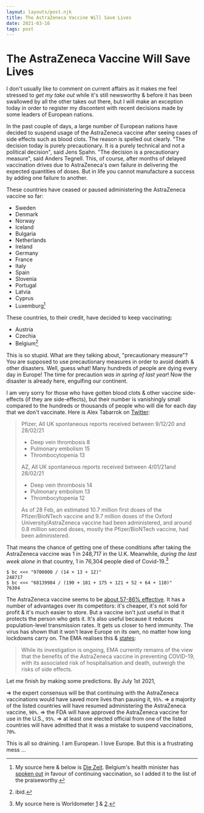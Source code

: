 ```yaml
---
layout: layouts/post.njk
title: The AstraZeneca Vaccine Will Save Lives
date: 2021-03-16
tags: post
---
```


# The AstraZeneca Vaccine Will Save Lives

I don't usually like to comment on current affairs as it makes me feel stressed to _get my take out_ while it's still newsworthy & before it has been swallowed by all the other takes out there, but I will make an exception today in order to register my discontent with recent decisions made by some leaders of European nations.

In the past couple of days, a large number of European nations have decided to suspend usage of the AstraZeneca vaccine after seeing cases of side effects such as blood clots. The reason is spelled out clearly. "The decision today is purely precautionary. It is a purely technical and not a political decision", said Jens Spahn. "The decision is a precautionary measure", said Anders Tegnell. This, of course, after months of delayed vaccination drives due to AstraZeneca's own failure in delivering the expected quantities of doses. But in life you cannot manufacture a success by adding one failure to another.

These countries have ceased or paused administering the AstraZeneca vaccine so far:

- Sweden
- Denmark
- Norway
- Iceland
- Bulgaria
- Netherlands
- Ireland
- Germany
- France
- Italy
- Spain
- Slovenia
- Portugal
- Latvia
- Cyprus
- Luxemburg[^1]

These countries, to their credit, have decided to keep vaccinating:

- Austria
- Czechia
- Belgium[^2]

This is so stupid. What are they talking about, "precautionary measure"? You are supposed to use precautionary measures in order to avoid death & other disasters. Well, guess what! Many hundreds of people are dying every day in Europe! The time for precaution _was in spring of last year_! Now the disaster is already here, engulfing our continent.

I am very sorry for those who have gotten blood clots & other vaccine side-effects (if they are side-effects), but their number is vanishingly small compared to the hundreds or thousands of people who will die for each day that we don't vaccinate. Here is Alex Tabarrok on [Twitter](https://twitter.com/ATabarrok/status/1371506507062276098):

> Pfizer, All UK spontaneous reports received between 9/12/20 and 28/02/21
>
> - Deep vein thrombosis 8
> - Pulmonary embolism 15
> - Thrombocytopenia 13
>
> AZ, All UK spontaneous reports received between 4/01/21and 28/02/21
>
> - Deep vein thrombosis 14
> - Pulmonary embolism 13
> - Thrombocytopenia 12
>
> As of 28 Feb, an estimated 10.7 million first doses of the Pfizer/BioNTech vaccine and 9.7 million doses of the Oxford University/AstraZeneca vaccine had been administered, and around 0.8 million second doses, mostly the Pfizer/BioNTech vaccine, had been administered.

That means the chance of getting one of these conditions after taking the AstraZeneca vaccine was 1 in 248,717 in the U.K. Meanwhile, _during the last week alone_ in that country, 1 in 76,304 people died of Covid-19.[^3]

```shell-session
$ bc <<< "9700000 / (14 + 13 + 12)"
248717
$ bc <<< "68139984 / (190 + 181 + 175 + 121 + 52 + 64 + 110)"
76304
```

The AstraZeneca vaccine seems to be [about 57-86% effective](https://papers.ssrn.com/sol3/papers.cfm?abstract_id=3777268). It has a number of advantages over its competitors: it's cheaper, it's not sold for profit & it's much easier to store. But a vaccine isn't just useful in that it protects the person who gets it. It's also useful because it reduces population-level transmission rates. It gets us closer to herd immunity. The virus has shown that it won't leave Europe on its own, no matter how long lockdowns carry on. The EMA realises this & [states](https://www.ema.europa.eu/en/news/emas-safety-committee-continues-investigation-covid-19-vaccine-astrazeneca-thromboembolic-events):

> While its investigation is ongoing, EMA currently remains of the view that the benefits of the AstraZeneca vaccine in preventing COVID-19, with its associated risk of hospitalisation and death, outweigh the risks of side effects.

Let me finish by making some predictions. By July 1st 2021,

⇒ the expert consensus will be that continuing with the AstraZeneca vaccinations would have saved more lives than pausing it, `95%`.
⇒ a majority of the listed countries will have resumed administering the AstraZeneca vaccine, `90%`.
⇒ the FDA will have approved the AstraZeneca vaccine for use in the U.S., `95%`.
⇒ at least one elected official from one of the listed countries will have admitted that it was a mistake to suspend vaccinations, `70%`.

This is all so draining. I am European. I love Europe. But this is a frustrating mess ...

[^1]: My source here & below is [Die Zeit](https://www.zeit.de/politik/ausland/2021-03/astrazeneca-corona-impfstoff-impfungen-gestoppt-thrombose-nebenwirkungen). Belgium's health minister has [spoken out](https://twitter.com/BNODesk/status/1371563480449486848) in favour of continuing vaccination, so I added it to the list of the praiseworthy.
[^2]: ibid.
[^3]: My source here is Worldometer [1](https://www.worldometers.info/coronavirus/country/uk/) & [2](https://www.worldometers.info/world-population/uk-population/).
